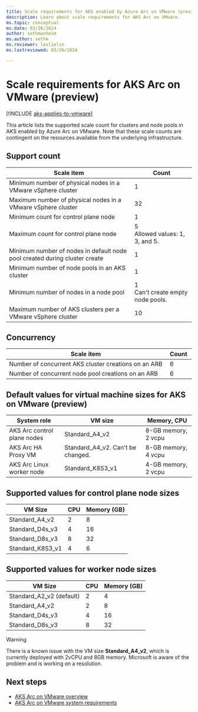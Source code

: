 ```yaml
---
title: Scale requirements for AKS enabled by Azure Arc on VMware (preview)
description: Learn about scale requirements for AKS Arc on VMware.
ms.topic: conceptual
ms.date: 03/26/2024
author: sethmanheim
ms.author: sethm 
ms.reviewer: leslielin
ms.lastreviewed: 03/26/2024

---
```


# Scale requirements for AKS Arc on VMware (preview)

[!INCLUDE [aks-applies-to-vmware](includes/aks-hci-applies-to-skus/aks-applies-to-vmware.md)]

This article lists the supported scale count for clusters and node pools in AKS enabled by Azure Arc on VMware. Note that these scale counts are contingent on the resources available from the underlying infrastructure.


## Support count

| Scale item                                                               | Count                                      |
|--------------------------------------------------------------------------|--------------------------------------------|
| Minimum number of physical nodes in a VMware vSphere cluster                 | 1                                          |
| Maximum number of physical nodes in a VMware vSphere cluster                 | 32                                         |
| Minimum count for control plane node                                        | 1                                          |
| Maximum count for control plane node                                        | 5 <br />    Allowed values: 1, 3, and 5.   |
| Minimum number of nodes in default node pool created during cluster create  | 1                                          |
| Minimum number of node pools in an AKS cluster                       | 1                                          |
| Minimum number of nodes in a node pool                                      | 1 <br />    Can't create empty node pools.|
| Maximum number of AKS clusters per a VMware vSphere cluster           | 10                                         |


## Concurrency
| Scale item                                                                                                                                      | Count                             |
|-----------------------------------------------------------------------------------------------------------------------------------------------------|---------------------------------------|
| Number of concurrent AKS cluster creations on an ARB                                                                                                   | 6                                     |
| Number of concurrent node pool creations on an ARB                                                                                                     | 6                                     |

## Default values for virtual machine sizes for AKS on VMware (preview)

| System role                     | VM size                                | Memory, CPU          |
|---------------------------------|----------------------------------------|----------------------|
| AKS Arc control plane nodes  | Standard_A4_v2                         | 8-GB memory, 2 vcpu  |
| AKS Arc HA Proxy VM          | Standard_A4_v2. Can't be changed.      | 8-GB memory, 4 vcpu  |
| AKS Arc Linux worker node    | Standard_K8S3_v1                       | 4-GB memory, 2 vcpu  |

## Supported values for control plane node sizes

| VM Size                     | CPU  | Memory (GB)  | 
|-----------------------------|------|--------------|
| Standard_A4_v2              | 2    | 8            |
| Standard_D4s_v3             | 4    | 16           |
| Standard_D8s_v3             | 8    | 32           |
| Standard_K8S3_v1            | 4    | 6            |

## Supported values for worker node sizes

| VM Size                     | CPU  | Memory (GB)  |
|-----------------------------|------|--------------|
| Standard_A2_v2 (default)    | 2    | 4            |
| Standard_A4_v2              | 2    | 8            |
| Standard_D4s_v3             | 4    | 16           |
| Standard_D8s_v3             | 8    | 32           |

> [!WARNING]
> There is a known issue with the VM size **Standard_A4_v2**, which is currently deployed with 2vCPU and 8GB memory. Microsoft is aware of the problem and is working on a resolution.

## Next steps

- [AKS Arc on VMware overview](aks-vmware-overview.md)
- [AKS Arc on VMware system requirements](aks-vmware-system-requirements.md)
